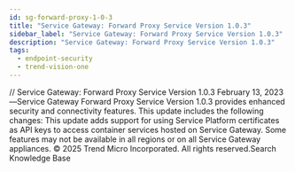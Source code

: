 ```yaml
---
id: sg-forward-proxy-1-0-3
title: "Service Gateway: Forward Proxy Service Version 1.0.3"
sidebar_label: "Service Gateway: Forward Proxy Service Version 1.0.3"
description: "Service Gateway: Forward Proxy Service Version 1.0.3"
tags:
  - endpoint-security
  - trend-vision-one
---
```


/*<![CDATA[*/ $('#title').html($('meta[name=map-description]').attr('content')); /*]]>*/ Service Gateway: Forward Proxy Service Version 1.0.3 February 13, 2023—Service Gateway Forward Proxy Service Version 1.0.3 provides enhanced security and connectivity features. This update includes the following changes: This update adds support for using Service Platform certificates as API keys to access container services hosted on Service Gateway. Some features may not be available in all regions or on all Service Gateway appliances. © 2025 Trend Micro Incorporated. All rights reserved.Search Knowledge Base